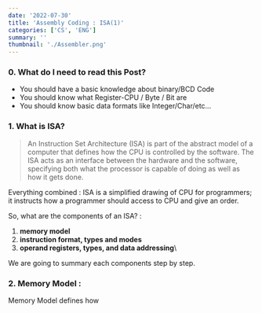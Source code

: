 ```yaml
---
date: '2022-07-30'
title: 'Assembly Coding : ISA(1)'
categories: ['CS', 'ENG']
summary: ''
thumbnail: './Assembler.png'
---
```



### 0. What do I need to read this Post?

- You should have a basic knowledge about binary/BCD Code 
- You should know what Register-CPU / Byte / Bit are
- You should know basic data formats like Integer/Char/etc...


### 1. What is ISA?

> An Instruction Set Architecture (ISA) is part of the abstract model of a computer that defines how the CPU is controlled by the software. The ISA acts as an interface between the hardware and the software, specifying both what the processor is capable of doing as well as how it gets done.

Everything combined : ISA is a simplified drawing of CPU for programmers; it instructs how a programmer should access to CPU and give an order.

So, what are the components of an ISA? :


1. **memory model**
2. **instruction format, types and modes**
3. **operand registers, types, and data addressing**\


We are going to summary each components step by step.


### 2. Memory Model :

Memory Model defines how 